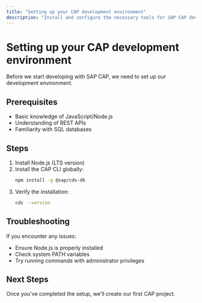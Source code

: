 ```yaml
---
title: "Setting up your CAP development environment"
description: "Install and configure the necessary tools for SAP CAP development"
---
```


# Setting up your CAP development environment

Before we start developing with SAP CAP, we need to set up our development environment.

## Prerequisites

- Basic knowledge of JavaScript/Node.js
- Understanding of REST APIs
- Familiarity with SQL databases

## Steps

1. Install Node.js (LTS version)
2. Install the CAP CLI globally:
   ```bash
   npm install -g @sap/cds-dk
   ```
3. Verify the installation:
   ```bash
   cds --version
   ```

## Troubleshooting

If you encounter any issues:
- Ensure Node.js is properly installed
- Check system PATH variables
- Try running commands with administrator privileges

## Next Steps

Once you've completed the setup, we'll create our first CAP project.